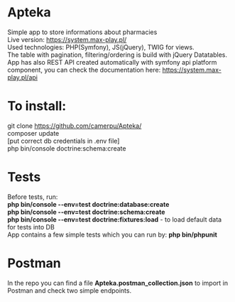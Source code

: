# Apteka
Simple app to store informations about pharmacies<br>
Live version: https://system.max-play.pl/<br>
Used technologies: PHP(Symfony), JS(jQuery), TWIG for views.<br>
The table with pagination, filtering/ordering is build with jQuery Datatables.
App has also REST API created automatically with symfony api platform component, you can check the documentation here: https://system.max-play.pl/api
# To install:
git clone https://github.com/camerpu/Apteka/<br>
composer update<br>
[put correct db credentials in .env file]<br>
php bin/console doctrine:schema:create
# Tests
Before tests, run:<br>
<b>php bin/console --env=test doctrine:database:create</b><br>
<b>php bin/console --env=test doctrine:schema:create</b><br>
<b>php bin/console --env=test doctrine:fixtures:load</b> - to load default data for tests into DB<br>
App contains a few simple tests which you can run by: <b>php bin/phpunit</b>
# Postman
In the repo you can find a file <b>Apteka.postman_collection.json</b> to import in Postman and check two simple endpoints.
